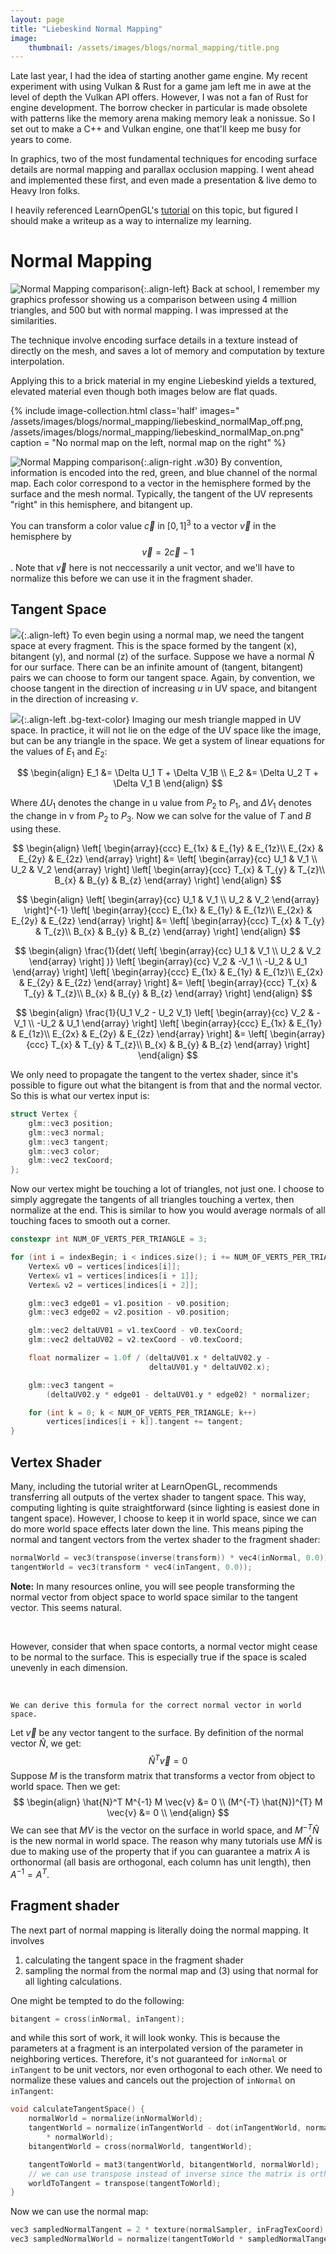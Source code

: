 ```yaml
---
layout: page
title: "Liebeskind Normal Mapping"
image:
    thumbnail: /assets/images/blogs/normal_mapping/title.png
---
```


Late last year, I had the idea of starting another game engine.
My recent experiment with using Vulkan & Rust for a game jam left me in awe 
at the level of depth the Vulkan API offers.
However, I was not a fan of Rust for engine development.
The borrow checker in particular is made obsolete with patterns like the memory arena
making memory leak a nonissue.
So I set out to make a C++ and Vulkan engine, one that'll keep me busy for years 
to come.

In graphics, two of the most fundamental techniques for encoding surface details are
normal mapping and parallax occlusion mapping.
I went ahead and implemented these first, and even made a presentation & live demo to Heavy Iron folks.

I heavily referenced LearnOpenGL's [tutorial](https://learnopengl.com/Advanced-Lighting/Normal-Mapping) 
on this topic, but figured I should make a writeup as a way to internalize my learning.

# Normal Mapping

![Normal Mapping comparison](/assets/images/blogs/normal_mapping/normal_mapping_comparison.png){:.align-left}
Back at school, I remember my graphics professor showing us a comparison between using 
4 million triangles, and 500 but with normal mapping.
I was impressed at the similarities.

The technique involve encoding surface details in a texture instead of directly on 
the mesh, and saves a lot of memory and computation by texture interpolation.

Applying this to a brick material in my engine Liebeskind yields a textured, elevated material
even though both images below are flat quads.

{% include image-collection.html class='half' images="
    /assets/images/blogs/normal_mapping/liebeskind_normalMap_off.png,
    /assets/images/blogs/normal_mapping/liebeskind_normalMap_on.png"
    caption = "No normal map on the left, normal map on the right"
%}

![Normal Mapping comparison](/assets/images/blogs/normal_mapping/normal_map_colors.jpg){:.align-right .w30}
By convention, information is encoded into the red, green, and blue channel 
of the normal map.
Each color correspond to a vector in the hemisphere formed by the surface and the 
mesh normal.
Typically, the tangent of the UV represents "right" in this hemisphere, and 
bitangent up.

You can transform a color value $\vec{c}$ in $[0,1]^3$ to a vector $\vec{v}$ in the hemisphere by
$$ \vec{v} = 2\vec{c} - 1$$.
Note that $\vec{v}$ here is not neccessarily a unit vector, and we'll have to normalize this 
before we can use it in the fragment shader.

## Tangent Space

![](/assets/images/blogs/normal_mapping/normal_mapping_tbn_vectors.png){:.align-left}
To even begin using a normal map, we need the tangent space at every fragment.
This is the space formed by the tangent (x), bitangent (y), and normal (z) of the surface. 
Suppose we have a normal $\hat{N}$ for our surface. 
There can be an infinite amount of (tangent, bitangent) pairs we can choose to form our tangent space. 
Again, by convention, we choose tangent in the direction of increasing $u$ in UV space, 
and bitangent in the direction of increasing $v$.

![](/assets/images/blogs/normal_mapping/normal_mapping_surface_edges.png){:.align-left .bg-text-color}
Imaging our mesh triangle mapped in UV space.
In practice, it will not lie on the edge of the UV space like the image, but can be any triangle in the space. 
We get a system of linear equations for the values of $E_1$ and $E_2$:

$$
\begin{align}
	E_1 &= \Delta U_1 T + \Delta V_1B \\
	E_2 &= \Delta U_2 T + \Delta V_1 B
\end{align}
$$

Where $\Delta U_1$ denotes the change in u value from $P_2$ to $P_1$, and $\Delta V_1$ denotes the change in v from $P_2$ to $P_3$.
Now we can solve for the value of $T$ and $B$ using these.

$$
\begin{align}
	\left[
	\begin{array}{ccc}
		E_{1x} & E_{1y} & E_{1z}\\
		E_{2x} & E_{2y} & E_{2z}
	\end{array}
	\right]
	&= 
	\left[
	\begin{array}{cc}
		U_1 & V_1 \\
		U_2 & V_2
	\end{array}
	\right]
	\left[
	\begin{array}{ccc}
		T_{x} & T_{y} & T_{z}\\
		B_{x} & B_{y} & B_{z}
	\end{array}
	\right]
\end{align}
$$

$$
\begin{align}
	\left[
	\begin{array}{cc}
		U_1 & V_1 \\
		U_2 & V_2
	\end{array}
	\right]^{-1}
	\left[
	\begin{array}{ccc}
		E_{1x} & E_{1y} & E_{1z}\\
		E_{2x} & E_{2y} & E_{2z}
	\end{array}
	\right]
	&= 
	\left[
	\begin{array}{ccc}
		T_{x} & T_{y} & T_{z}\\
		B_{x} & B_{y} & B_{z}
	\end{array}
	\right]
\end{align}
$$

$$
\begin{align}
	\frac{1}{det(
	\left[
	\begin{array}{cc}
		U_1 & V_1 \\
		U_2 & V_2
	\end{array}
	\right]
	)}
	\left[
	\begin{array}{cc}
		V_2 & -V_1 \\
		-U_2 & U_1
	\end{array}
	\right]
	\left[
	\begin{array}{ccc}
		E_{1x} & E_{1y} & E_{1z}\\
		E_{2x} & E_{2y} & E_{2z}
	\end{array}
	\right]
	&= 
	\left[
	\begin{array}{ccc}
		T_{x} & T_{y} & T_{z}\\
		B_{x} & B_{y} & B_{z}
	\end{array}
	\right]
\end{align}
$$

$$
\begin{align}
	\frac{1}{U_1 V_2 - U_2 V_1}
	\left[
	\begin{array}{cc}
		V_2 & -V_1 \\
		-U_2 & U_1
	\end{array}
	\right]
	\left[
	\begin{array}{ccc}
		E_{1x} & E_{1y} & E_{1z}\\
		E_{2x} & E_{2y} & E_{2z}
	\end{array}
	\right]
	&= 
	\left[
	\begin{array}{ccc}
		T_{x} & T_{y} & T_{z}\\
		B_{x} & B_{y} & B_{z}
	\end{array}
	\right]
\end{align}
$$

We only need to propagate the tangent to the vertex shader, since it's possible to figure out what the bitangent is from that and the normal vector.  So this is what our vertex input is:
```c++
struct Vertex {
    glm::vec3 position;
    glm::vec3 normal;
    glm::vec3 tangent;
    glm::vec3 color;
    glm::vec2 texCoord;
};
```
Now our vertex might be touching a lot of triangles, not just one. I choose to simply aggregate the tangents of all triangles touching a vertex, then normalize at the end. This is similar to how you would average normals of all touching faces to smooth out a corner.
```c++
constexpr int NUM_OF_VERTS_PER_TRIANGLE = 3;

for (int i = indexBegin; i < indices.size(); i += NUM_OF_VERTS_PER_TRIANGLE) {
	Vertex& v0 = vertices[indices[i]];
	Vertex& v1 = vertices[indices[i + 1]];
	Vertex& v2 = vertices[indices[i + 2]];

	glm::vec3 edge01 = v1.position - v0.position;
	glm::vec3 edge02 = v2.position - v0.position;

	glm::vec2 deltaUV01 = v1.texCoord - v0.texCoord;
	glm::vec2 deltaUV02 = v2.texCoord - v0.texCoord;

	float normalizer = 1.0f / (deltaUV01.x * deltaUV02.y -
							   deltaUV01.y * deltaUV02.x);

	glm::vec3 tangent =
		(deltaUV02.y * edge01 - deltaUV01.y * edge02) * normalizer;

	for (int k = 0; k < NUM_OF_VERTS_PER_TRIANGLE; k++)
		vertices[indices[i + k]].tangent += tangent;
}
```

## Vertex Shader

Many, including the tutorial writer at LearnOpenGL, recommends transferring all outputs of the vertex shader to tangent space. This way, computing lighting is quite straightforward (since lighting is easiest done in tangent space). However, I choose to keep it in world space, since we can do more world space effects later down the line.
This means piping the normal and tangent vectors from the vertex shader to the fragment shader:
```c++
normalWorld = vec3(transpose(inverse(transform)) * vec4(inNormal, 0.0));
tangentWorld = vec3(transform * vec4(inTangent, 0.0));
```

<div class="message">


<b>Note:</b>
In many resources online, you will see people transforming the normal vector from 
object space to world space similar to the tangent vector. This seems natural. 

<br>

However, consider that when space contorts, a normal vector might cease to be 
normal to the surface. 
This is especially true if the space is scaled unevenly in each dimension. 

<br>

    We can derive this formula for the correct normal vector in world space. 
Let $\vec{v}$ be any vector tangent to the surface. 
By definition of the normal vector $\hat{N}$, we get:
$$
\hat{N}^T \vec{v}= 0
$$
    Suppose $M$ is the transform matrix that transforms a vector from object to world space.
Then we get:
$$
\begin{align}
\hat{N}^T M^{-1} M \vec{v} &= 0 \\
(M^{-T} \hat{N})^{T} M \vec{v} &= 0 \\
\end{align}
$$
    We can see that $MV$ is the vector on the surface in world space, and $M^{-T} \hat{N}$ 
is the new normal in world space.
    The reason why many tutorials use $M \hat{N}$ is due to making use of the property 
that if you can guarantee a matrix $A$ is orthonormal (all basis are orthogonal, each column has unit length), then $A^{-1} = A^T$.


</div>

## Fragment shader

The next part of normal mapping is literally doing the normal mapping. 
It involves 
1. calculating the tangent space in the fragment shader 
2. sampling the normal from the normal map and (3) using that normal for all lighting calculations.

One might be tempted to do the following:
```c++
bitangent = cross(inNormal, inTangent);
```
and while this sort of work, it will look wonky. 
This is because the parameters at a fragment is an interpolated version of the parameter in neighboring vertices.
Therefore, it's not guaranteed for `inNormal` or `inTangent` to be unit vectors, nor even orthogonal to each other. 
We need to normalize these values and cancels out the projection of `inNormal` on `inTangent`:
```c++
void calculateTangentSpace() {
    normalWorld = normalize(inNormalWorld);
    tangentWorld = normalize(inTangentWorld - dot(inTangentWorld, normalWorld) 
        * normalWorld);
    bitangentWorld = cross(normalWorld, tangentWorld);

    tangentToWorld = mat3(tangentWorld, bitangentWorld, normalWorld);
    // we can use transpose instead of inverse since the matrix is orthogonal
    worldToTangent = transpose(tangentToWorld);
}
```
Now we can use the normal map:
```c++
vec3 sampledNormalTangent = 2 * texture(normalSampler, inFragTexCoord).xyz - 1;
vec3 sampledNormalWorld = normalize(tangentToWorld * sampledNormalTangent);
```
